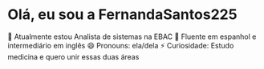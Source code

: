 # Olá, eu sou a FernandaSantos225

🌱 Atualmente estou Analista de sistemas na EBAC
👅 Fluente em espanhol e intermediário em inglês 
😄 Pronouns: ela/dela
⚡ Curiosidade: Estudo medicina e quero unir essas duas áreas 

